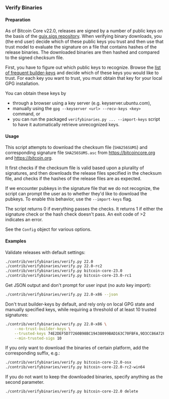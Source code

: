 ### Verify Binaries

#### Preparation

As of Bitcoin Core v22.0, releases are signed by a number of public keys on the basis
of the [guix.sigs repository](https://github.com/bitcoin-core/guix.sigs/). When
verifying binary downloads, you (the end user) decide which of these public keys you
trust and then use that trust model to evaluate the signature on a file that contains
hashes of the release binaries. The downloaded binaries are then hashed and compared to
the signed checksum file.

First, you have to figure out which public keys to recognize. Browse the [list of frequent
builder-keys](https://github.com/bitcoin-core/guix.sigs/tree/main/builder-keys) and
decide which of these keys you would like to trust. For each key you want to trust, you
must obtain that key for your local GPG installation.

You can obtain these keys by
  - through a browser using a key server (e.g. keyserver.ubuntu.com),
  - manually using the `gpg --keyserver <url> --recv-keys <key>` command, or
  - you can run the packaged `verifybinaries.py ... --import-keys` script to
    have it automatically retrieve unrecognized keys.

#### Usage

This script attempts to download the checksum file (`SHA256SUMS`) and corresponding
signature file `SHA256SUMS.asc` from https://bitcoincore.org and https://bitcoin.org.

It first checks if the checksum file is valid based upon a plurality of signatures, and
then downloads the release files specified in the checksum file, and checks if the
hashes of the release files are as expected.

If we encounter pubkeys in the signature file that we do not recognize, the script
can prompt the user as to whether they'd like to download the pubkeys. To enable
this behavior, use the `--import-keys` flag.

The script returns 0 if everything passes the checks. It returns 1 if either the
signature check or the hash check doesn't pass. An exit code of >2 indicates an error.

See the `Config` object for various options.

#### Examples

Validate releases with default settings:
```sh
./contrib/verifybinaries/verify.py 22.0
./contrib/verifybinaries/verify.py 22.0-rc2
./contrib/verifybinaries/verify.py bitcoin-core-23.0
./contrib/verifybinaries/verify.py bitcoin-core-23.0-rc1
```

Get JSON output and don't prompt for user input (no auto key import):

```sh
./contrib/verifybinaries/verify.py 22.0-x86 --json
```

Don't trust builder-keys by default, and rely only on local GPG state and manually
specified keys, while requiring a threshold of at least 10 trusted signatures:
```sh
./contrib/verifybinaries/verify.py 22.0-x86 \
    --no-trust-builder-keys \
    --trusted-keys 74E2DEF5D77260B98BC19438099BAD163C70FBFA,9D3CC86A72F8494342EA5FD10A41BDC3F4FAFF1C \
    --min-trusted-sigs 10
```

If you only want to download the binaries of certain platform, add the corresponding suffix, e.g.:

```sh
./contrib/verifybinaries/verify.py bitcoin-core-22.0-osx
./contrib/verifybinaries/verify.py bitcoin-core-22.0-rc2-win64
```

If you do not want to keep the downloaded binaries, specify anything as the second parameter.

```sh
./contrib/verifybinaries/verify.py bitcoin-core-22.0 delete
```
